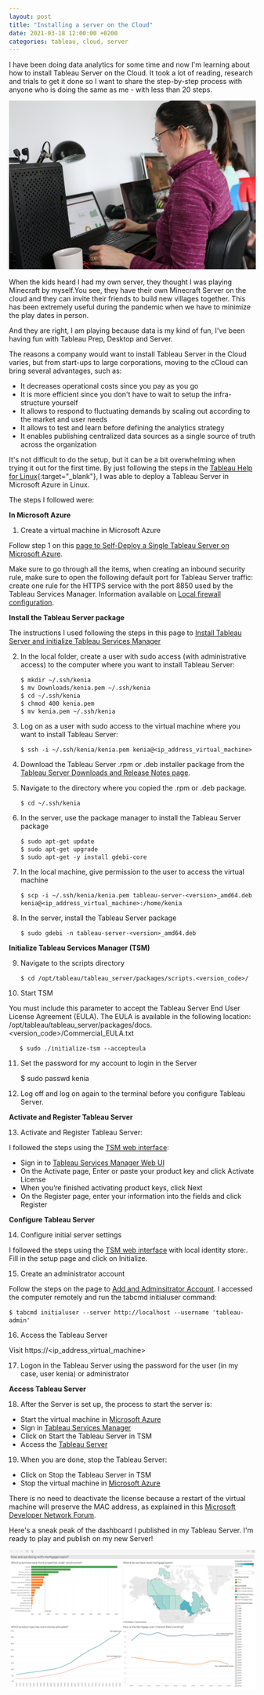 ```yaml
---
layout: post
title: "Installing a server on the Cloud"
date: 2021-03-18 12:00:00 +0200
categories: tableau, cloud, server
---
```


I have been doing data analytics for some time and now I'm learning about how to install Tableau Server on the Cloud.  It took a lot of reading, research and trials to get it done so I want to share the step-by-step process with anyone who is doing the same as me - with less than 20 steps. 

![Working](/images/posts/tableau-server-azure.jpg)

When the kids heard I had my own server, they thought I was playing Minecraft by myself.You see, they have their own Minecraft Server on the cloud and they can invite their friends to build new villages together. This has been extremely useful during the pandemic when we have to minimize the play dates in person.

And they are right, I am playing because data is my kind of fun, I've been having fun with Tableau Prep, Desktop and Server.

<!-- more -->

The reasons a company would want to install Tableau Server in the Cloud varies, but from start-ups to large corporations, moving to the cCloud can bring several advantages, such as:

- It decreases operational costs since you pay as you go
- It is more efficient since you don't have to wait to setup the infra-structure yourself
- It allows to respond to fluctuating demands by scaling out according to the market and user needs
- It allows to test and learn before defining the analytics strategy
- It enables publishing centralized data sources as a single source of truth across the organization

It's not difficult to do the setup, but it can be a bit overwhelming when trying it out for the first time. By just following the steps in the [Tableau Help for Linux][server-linux-setup]{:target="_blank"}, I was able to deploy a Tableau Server in Microsoft Azure in Linux.

The steps I followed were:

**In Microsoft Azure** 

1. Create a virtual machine in Microsoft Azure

Follow step 1 on this [page to Self-Deploy a Single Tableau Server on Microsoft Azure][self-deploy-Tableau-Server-Microsoft-Azure].

Make sure to go through all the items, when creating an inbound security rule, make sure to open the following default port for Tableau Server traffic: create one rule for the HTTPS service with the port 8850 used by the Tableau Services Manager. Information available on [Local firewall configuration][local-firewall-configuration].


**Install the Tableau Server package**

The instructions I used following the steps in this page to [Install Tableau Server and initialize Tableau Services Manager][server-linux-setup]

2. In the local folder, create a user with sudo access (with administrative access) to the computer where you want to install Tableau Server:

       $ mkdir ~/.ssh/kenia
       $ mv Downloads/kenia.pem ~/.ssh/kenia
       $ cd ~/.ssh/kenia
       $ chmod 400 kenia.pem
       $ mv kenia.pem ~/.ssh/kenia

3. Log on as a user with sudo access to the virtual machine where you want to install Tableau Server:

       $ ssh -i ~/.ssh/kenia/kenia.pem kenia@<ip_address_virtual_machine>

4. Download the Tableau Server .rpm or .deb installer package from the [Tableau Server Downloads and Release Notes page][download-tableau-server]. 

5. Navigate to the directory where you copied the .rpm or .deb package.

       $ cd ~/.ssh/kenia 

6. In the server, use the package manager to install the Tableau Server package

       $ sudo apt-get update
       $ sudo apt-get upgrade
       $ sudo apt-get -y install gdebi-core

7. In the local machine, give permission to the user to access the virtual machine 

       $ scp -i ~/.ssh/kenia/kenia.pem tableau-server-<version>_amd64.deb kenia@<ip_address_virtual_machine>:/home/kenia

8. In the server, install the Tableau Server package

       $ sudo gdebi -n tableau-server-<version>_amd64.deb


**Initialize Tableau Services Manager (TSM)**

9. Navigate to the scripts directory

       $ cd /opt/tableau/tableau_server/packages/scripts.<version_code>/

10. Start TSM 

You must include this parameter to accept the Tableau Server End User License Agreement (EULA). The EULA is available in the following location:
/opt/tableau/tableau_server/packages/docs.<version_code>/Commercial_EULA.txt

       $ sudo ./initialize-tsm --accepteula
                            
11. Set the password for my account to login in the Server

       $ sudo passwd kenia

12. Log off and log on again to the terminal before you configure Tableau Server. 


**Activate and Register Tableau Server**

13. Activate and Register Tableau Server: 

I followed the steps using the [TSM web interface][activate-tableau-server]:

- Sign in to [Tableau Services Manager Web UI][sign-in-tsm-web-ui]
- On the Activate page, Enter or paste your product key and click Activate License
- When you’re finished activating product keys, click Next
- On the Register page, enter your information into the fields and click Register
 

**Configure Tableau Server**

14. Configure initial server settings

I followed the steps using the [TSM web interface][configure-tableau-server] with local identity store:.
Fill in the setup page and click on Initialize. 

15. Create an administrator account

Follow the steps on the page to [Add and Adminsitrator Account][add-admin-account]. I accessed the computer remotely and run the tabcmd initialuser command:

    $ tabcmd initialuser --server http://localhost --username 'tableau-admin' 

16. Access the Tableau Server

Visit https://<ip_address_virtual_machine>

17. Logon in the Tableau Server using the password for the user (in my case, user kenia) or administrator


**Access Tableau Server**

18. After the Server is set up, the process to start the server is:

- Start the virtual machine in [Microsoft Azure][MS-Azure]
- Sign in [Tableau Services Manager][my-TSM]
- Click on Start the Tableau Server in TSM
- Access the [Tableau Server][my-TS]

19. When you are done, stop the Tableau Server:
- Click on Stop the Tableau Server in TSM
- Stop the virtual machine in [Microsoft Azure][MS-Azure]

There is no need to deactivate the license because a restart of the virtual machine will preserve the MAC address, as explained in this [Microsoft Developer Network Forum][static-MAC-addresses-Azure-VMs].

Here's a sneak peak of the dashboard I published in my Tableau Server. I'm ready to play and publish on my new Server!


![My dashboard published in Tableau Server](/images/posts/my-dashboard-tableau-server.png)

[server-linux-setup]: https://help.tableau.com/v2020.4/server-linux/en-us/setup.htm
[self-deploy-Tableau-Server-Microsoft-Azure]: https://help.tableau.com/current/server-linux/en-us/ts_azure_single_server.htm
[local-firewall-configuration]: https://help.tableau.com/v2020.4/server-linux/en-us/requ.htm
[download-tableau-server]: https://www.tableau.com/support/releases/server]
[activate-tableau-server]: https://help.tableau.com/v2020.4/server-linux/en-us/activate.htm
[sign-in-tsm-web-ui]: https://help.tableau.com/v2020.4/server-linux/en-us/sign_in_tsm.htm
[configure-tableau-server]: https://help.tableau.com/v2020.4/server-linux/en-us/config_general.htm
[add-admin-account]: https://help.tableau.com/v2020.4/server-linux/en-us/startup.htm
[static-MAC-addresses-Azure-VMs]: https://social.msdn.microsoft.com/Forums/en-US/598d14d3-0a07-4ae5-98f5-1ce03db102ee/fixedstatic-mac-addresses-for-azure-vms-for-software-licensing-reasons
[MS-Azure]: portal.azure.com 
[my-TSM]: https://<ip_address_virtual_machine>:8850
[my-TS]: https://<ip_address_virtual_machine>